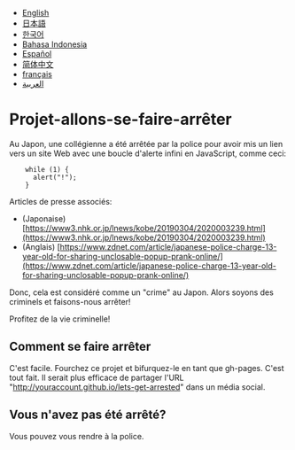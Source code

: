 ﻿- [English](README.md)
- [日本語](README.ja.md)
- [한국어](README.ko.md)
- [Bahasa Indonesia](README.in.md)
- [Español](README.es.md)
- [简体中文](README.zh.md)
- [français](README.fr.md)
- [العربية](README.ar.md)

# Projet-allons-se-faire-arrêter

Au Japon, une collégienne a été arrêtée par la police pour avoir mis un lien vers un site Web avec une boucle d'alerte infini en JavaScript, comme ceci:

        while (1) {
          alert("!");
        }

Articles de presse associés:

- (Japonaise) [https://www3.nhk.or.jp/lnews/kobe/20190304/2020003239.html](https://www3.nhk.or.jp/lnews/kobe/20190304/2020003239.html)
- (Anglais) [https://www.zdnet.com/article/japanese-police-charge-13-year-old-for-sharing-unclosable-popup-prank-online/](https://www.zdnet.com/article/japanese-police-charge-13-year-old-for-sharing-unclosable-popup-prank-online/)

Donc, cela est considéré comme un "crime" au Japon. Alors soyons des criminels et faisons-nous arrêter!

Profitez de la vie criminelle!

## Comment se faire arrêter

C'est facile. Fourchez ce projet et bifurquez-le en tant que gh-pages. C'est tout fait. Il serait plus efficace de partager l'URL "http://youraccount.github.io/lets-get-arrested" dans un média social.

## Vous n'avez pas été arrêté?

Vous pouvez vous rendre à la police.
